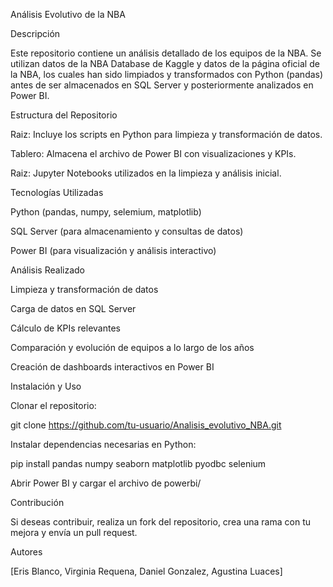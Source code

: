 Análisis Evolutivo de la NBA

Descripción

Este repositorio contiene un análisis detallado de los equipos de la NBA. Se utilizan datos de la NBA Database de Kaggle y datos de la página oficial de la NBA, los cuales han sido limpiados y transformados con Python (pandas) antes de ser almacenados en SQL Server y posteriormente analizados en Power BI.

Estructura del Repositorio

Raiz: Incluye los scripts en Python para limpieza y transformación de datos.

Tablero: Almacena el archivo de Power BI con visualizaciones y KPIs.

Raiz: Jupyter Notebooks utilizados en la limpieza y análisis inicial.

Tecnologías Utilizadas

Python (pandas, numpy, selemium, matplotlib)

SQL Server (para almacenamiento y consultas de datos)

Power BI (para visualización y análisis interactivo)

Análisis Realizado

Limpieza y transformación de datos

Carga de datos en SQL Server

Cálculo de KPIs relevantes

Comparación y evolución de equipos a lo largo de los años

Creación de dashboards interactivos en Power BI

Instalación y Uso

Clonar el repositorio:

git clone https://github.com/tu-usuario/Analisis_evolutivo_NBA.git

Instalar dependencias necesarias en Python:

pip install pandas numpy seaborn matplotlib pyodbc selenium

Abrir Power BI y cargar el archivo de powerbi/

Contribución

Si deseas contribuir, realiza un fork del repositorio, crea una rama con tu mejora y envía un pull request.

Autores

[Eris Blanco, Virginia Requena, Daniel Gonzalez, Agustina Luaces]
